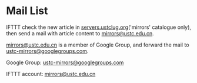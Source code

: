 # Mail List

IFTTT check the new article in [servers.ustclug.org](https://servers.ustclug.org)('mirrors' catalogue only), then send a mail with article content to mirrors@ustc.edu.cn.

mirrors@ustc.edu.cn is a member of Google Group, and forward the mail to ustc-mirrors@googlegroups.com.

Google Group: [ustc-mirrors@googlegroups.com](https://groups.google.com/d/forum/ustc-mirrors)

IFTTT account: mirrors@ustc.edu.cn
